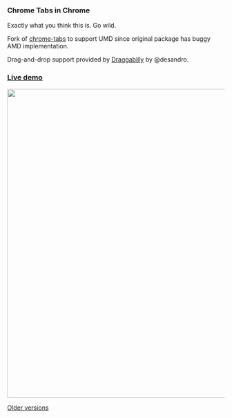 ### Chrome Tabs in Chrome

Exactly what you think this is. Go wild.

Fork of [chrome-tabs](https://github.com/adamschwartz/chrome-tabs) to support UMD since original package has buggy AMD implementation.

Drag-and-drop support provided by [Draggabilly](https://github.com/desandro/draggabilly) by @desandro.

### [Live demo](http://adamschwartz.co/chrome-tabs/)

<img width=714 src=http://adamschwartz.co/chrome-tabs/chrome-tabs.gif>

<br>

[Older versions](older-versions.md)

